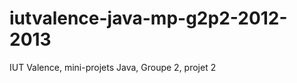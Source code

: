 iutvalence-java-mp-g2p2-2012-2013
=================================

IUT Valence, mini-projets Java, Groupe 2, projet 2